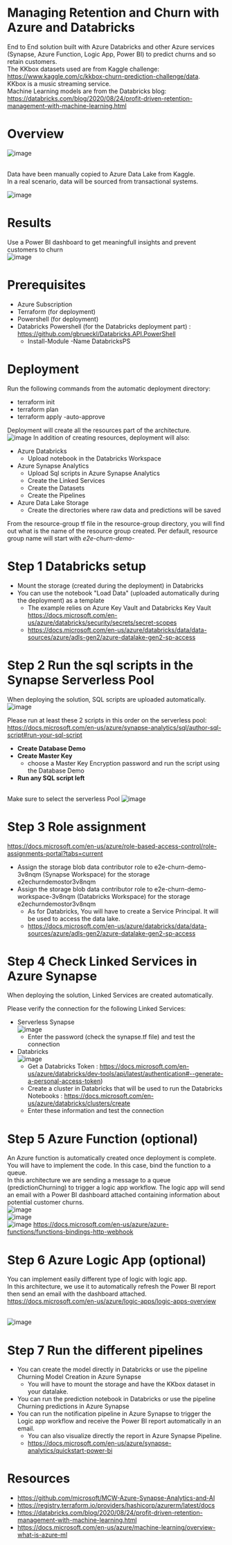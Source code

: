 # Managing Retention and Churn with Azure and Databricks
End to End solution built with Azure Databricks and other Azure services (Synapse, Azure Function, Logic App, Power BI) to predict churns and so retain customers.
<br>The KKbox datasets used are from Kaggle challenge: https://www.kaggle.com/c/kkbox-churn-prediction-challenge/data. 
<br>KKbox is a music streaming service.
<br> Machine Learning models are from the Databricks blog: https://databricks.com/blog/2020/08/24/profit-driven-retention-management-with-machine-learning.html

# Overview

![image](https://user-images.githubusercontent.com/49620357/120338689-78bc9180-c2c2-11eb-9c02-8e2010d44067.png)

<br>Data have been manually copied to Azure Data Lake from Kaggle.
<br>In a real scenario, data will be sourced from transactional systems.

![image](https://user-images.githubusercontent.com/49620357/120373222-15dcf180-c2e6-11eb-9467-83859f73b099.png)

# Results

Use a Power BI dashboard to get meaningfull insights and prevent customers to churn
<br>![image](https://user-images.githubusercontent.com/49620357/120370860-19bb4480-c2e3-11eb-927f-324c99a7f3bc.png)




# Prerequisites

* Azure Subscription
* Terraform (for deployment)
* Powershell (for deployment)
* Databricks Powershell (for the Databricks deployment part) : https://github.com/gbrueckl/Databricks.API.PowerShell
  * Install-Module -Name DatabricksPS

# Deployment
Run the following commands from the automatic deployment directory:
* terraform init
* terraform plan
* terraform apply -auto-approve

Deployment will create all the resources part of the architecture.
<br>![image](https://user-images.githubusercontent.com/49620357/120354216-42860e80-c2d0-11eb-9723-1b376ad7813f.png)
In addition of creating resources, deployment will also:
* Azure Databricks
  * Upload notebook in the Databricks Workspace
* Azure Synapse Analytics
  * Upload Sql scripts in Azure Synapse Analytics
  * Create the Linked Services
  * Create the Datasets
  * Create the Pipelines
* Azure Data Lake Storage
  * Create the directories where raw data and predictions will be saved

From the resource-group tf file in the resource-group directory, you will find out what is the name of the resource group created.
Per default, resource group name will start with *e2e-churn-demo-*

# Step 1 Databricks setup

* Mount the storage (created during the deployment) in Databricks
* You can use the notebook "Load Data" (uploaded automatically during the deployment) as a template
  * The example relies on Azure Key Vault and Databricks Key Vault https://docs.microsoft.com/en-us/azure/databricks/security/secrets/secret-scopes
  * https://docs.microsoft.com/en-us/azure/databricks/data/data-sources/azure/adls-gen2/azure-datalake-gen2-sp-access

# Step 2 Run the sql scripts in the Synapse Serverless Pool

When deploying the solution, SQL scripts are uploaded automatically.
<br>![image](https://user-images.githubusercontent.com/49620357/120351541-f934bf80-c2cd-11eb-992c-c57da656986c.png)

Please run at least these 2 scripts in this order on the serverless pool:
<br>https://docs.microsoft.com/en-us/azure/synapse-analytics/sql/author-sql-script#run-your-sql-script
* **Create Database Demo** 
* **Create Master Key**
  * choose a Master Key Encryption password and run the script using the Database Demo
* **Run any SQL script left**

<br> Make sure to select the serverless Pool
![image](https://user-images.githubusercontent.com/49620357/120357236-3780ad80-c2d3-11eb-9786-32cf433585ad.png)

# Step 3 Role assignment
https://docs.microsoft.com/en-us/azure/role-based-access-control/role-assignments-portal?tabs=current
 * Assign the storage blob data contributor role to e2e-churn-demo-3v8nqm (Synapse Workspace) for the storage e2echurndemostor3v8nqm
 * Assign the storage blob data contributor role to e2e-churn-demo-workspace-3v8nqm (Databricks Workspace) for the storage e2echurndemostor3v8nqm
   * As for Databricks, You will have to create a Service Principal. It will be used to access the data lake.
   * https://docs.microsoft.com/en-us/azure/databricks/data/data-sources/azure/adls-gen2/azure-datalake-gen2-sp-access

# Step 4 Check Linked Services in Azure Synapse

When deploying the solution, Linked Services are created automatically.

Please verify the connection for the following Linked Services:
* Serverless Synapse
<br>![image](https://user-images.githubusercontent.com/49620357/120358780-e2de3200-c2d4-11eb-8f1a-bb14c26e2521.png)
  * Enter the password (check the synapse.tf file) and test the connection
* Databricks
<br>![image](https://user-images.githubusercontent.com/49620357/120366737-02c62380-c2de-11eb-9172-1df42abf8d97.png)
  * Get a Databricks Token : https://docs.microsoft.com/en-us/azure/databricks/dev-tools/api/latest/authentication#--generate-a-personal-access-token)
  * Create a cluster in Databricks that will be used to run the Databricks Notebooks : https://docs.microsoft.com/en-us/azure/databricks/clusters/create
  * Enter these information and test the connection

# Step 5 Azure Function (optional)
An Azure function is automatically created once deployment is complete.
<br>You will have to implement the code. In this case, bind the function to a queue.
<br> In this architecture we are sending a message to a queue (predictionChurning) to trigger a logic app workflow. The logic app will send an email with a Power BI dashboard attached containing information about potential customer churns.
<br>![image](https://user-images.githubusercontent.com/49620357/120370197-4753be00-c2e2-11eb-85e1-d9719aad8d9c.png)
<br>![image](https://user-images.githubusercontent.com/49620357/120370393-897cff80-c2e2-11eb-99d2-be537d5262b4.png)
<br>![image](https://user-images.githubusercontent.com/49620357/120368892-9862b280-c2e0-11eb-9ba4-68835aaa7732.png)
https://docs.microsoft.com/en-us/azure/azure-functions/functions-bindings-http-webhook

# Step 6 Azure Logic App (optional)

You can implement easily different type of logic with logic app.
<br>In this architecture, we use it to automatically refresh the Power BI report then send an email with the dashboard attached.
<br>https://docs.microsoft.com/en-us/azure/logic-apps/logic-apps-overview

<br>![image](https://user-images.githubusercontent.com/49620357/120371732-386e0b00-c2e4-11eb-8e91-97ddeebc6261.png)

# Step 7 Run the different pipelines
* You can create the model directly in Databricks or use the pipeline Churning Model Creation in Azure Synapse
  * You will have to mount the storage and have the KKbox dataset in your datalake.
* You can run the prediction notebook in Databricks or use the pipeline Churning predictions in Azure Synapse
* You can run the notification pipeline in Azure Synapse to trigger the Logic app workflow and receive the Power BI report automatically in an email.
  * You can also visualize directly the report in Azure Synapse Pipeline.
  * https://docs.microsoft.com/en-us/azure/synapse-analytics/quickstart-power-bi 


# Resources

* https://github.com/microsoft/MCW-Azure-Synapse-Analytics-and-AI
* https://registry.terraform.io/providers/hashicorp/azurerm/latest/docs
* https://databricks.com/blog/2020/08/24/profit-driven-retention-management-with-machine-learning.html
* https://docs.microsoft.com/en-us/azure/machine-learning/overview-what-is-azure-ml





